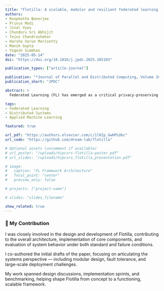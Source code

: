 ```yaml
---
title: "Flotilla: A scalable, modular and resilient federated learning framework for heterogeneous resources"
authors:
- Roopkatha Banerjee
- Prince Modi
- Jinal Vyas
- Chunduru Sri Abhijit
- Tejus Chandrashekar
- Harsha Varun Marisetty
- Manik Gupta
- Yogesh Simmhan
date: "2025-05-14"
doi: "https://doi.org/10.1016/j.jpdc.2025.105103"

publication_types: ["article-journal"]

publication: "*Journal of Parallel and Distributed Computing, Volume 203*"
publication_short: "JPDC"

abstract: >
  Federated Learning (FL) has emerged as a critical privacy-preserving technique for distributed model training, yet many existing frameworks are simulation-focused and lack deployment realism. We introduce Flotilla, a flexible and lightweight FL platform designed for real-world edge environments, offering modular strategy support, asynchronous updates, and high fault tolerance. It runs efficiently on edge hardware like Raspberry Pi and Jetson, outperforming or matching top frameworks like Flower, OpenFL, and FedML, while scaling seamlessly to 1000+ clients.

tags:
- Federated Learning
- Distributed Systems
- Applied Machine Learning

featured: true

url_pdf: "https://authors.elsevier.com/c/1l8Ip_GwHPLUbc"
url_code: "https://github.com/dream-lab/flotilla"

# Optional assets (uncomment if available)
# url_poster: "/uploads/hipcsrs-flotilla-poster.pdf"
# url_slides: "/uploads/hipcsrs_flotilla_presentation.pdf"

# image:
#   caption: "FL Framework Architecture"
#   focal_point: "center"
#   preview_only: false

# projects: ["project-name"]

# slides: "slides_filename"

show_related: true
---
```


  ### 🧩 My Contribution

  I was closely involved in the design and development of Flotilla, contributing to the overall architecture, implementation
  of core components, and evaluation of system behavior under both standard and failure conditions.

  I co-authored the initial drafts of the paper, focusing on articulating the systems perspective — including modular design,
  fault tolerance, and large-scale deployment challenges.

  My work spanned design discussions, implementation sprints, and benchmarking, helping shape Flotilla from concept to
  a functioning, scalable framework.
